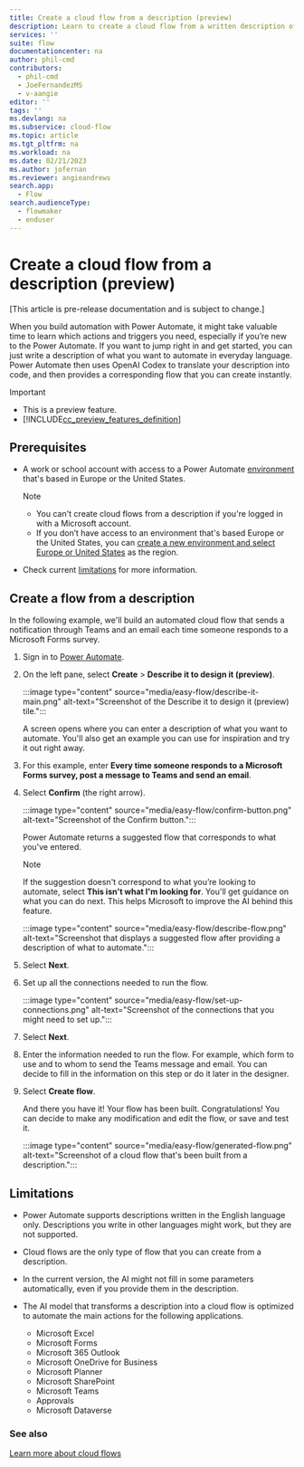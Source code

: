 ```yaml
---
title: Create a cloud flow from a description (preview)
description: Learn to create a cloud flow from a written description of the scenario.
services: ''
suite: flow
documentationcenter: na
author: phil-cmd
contributors:
  - phil-cmd
  - JoeFernandezMS
  - v-aangie
editor: ''
tags: ''
ms.devlang: na
ms.subservice: cloud-flow
ms.topic: article
ms.tgt_pltfrm: na
ms.workload: na
ms.date: 02/21/2023
ms.author: jofernan
ms.reviewer: angieandrews
search.app: 
  - Flow
search.audienceType: 
  - flowmaker
  - enduser
---
```


# Create a cloud flow from a description (preview)

[This article is pre-release documentation and is subject to change.]

When you build automation with Power Automate, it might take valuable time to learn which actions and triggers you need, especially if you’re new to the Power Automate. If you want to jump right in and get started, you can just write a description of what you want to automate in everyday language. Power Automate then uses OpenAI Codex to translate your description into code, and then provides a corresponding flow that you can create instantly.

> [!IMPORTANT]
>
> - This is a preview feature.
> - [!INCLUDE[cc_preview_features_definition](includes/cc-preview-features-definition.md)]

## Prerequisites

- A work or school account with access to a Power Automate [environment](/power-platform/admin/create-environment#create-an-environment-in-the-power-platform-admin-center) that's based in Europe or the United States.
  
  >[!NOTE]
  >- You can't create cloud flows from a description if you're logged in with a Microsoft account.
  >- If you don’t have access to an environment that's based Europe or the United States, you can [create a new environment and select Europe or United States](/power-platform/admin/create-environment#create-an-environment-in-the-power-platform-admin-center) as the region.

- Check current [limitations](#limitations) for more information.

## Create a flow from a description

In the following example, we'll build an automated cloud flow that sends a notification through Teams and an email each time someone responds to a Microsoft Forms survey.

1. Sign in to [Power Automate](https://make.powerautomate.com).

1. On the left pane, select **Create** > **Describe it to design it (preview)**.

    :::image type="content" source="media/easy-flow/describe-it-main.png" alt-text="Screenshot of the Describe it to design it (preview) tile.":::

   A screen opens where you can enter a description of what you want to automate. You'll also get an example you can use for inspiration and try it out right away.

1. For this example, enter **Every time someone responds to a Microsoft Forms survey, post a message to Teams and send an email**.

1. Select **Confirm** (the right arrow).

    :::image type="content" source="media/easy-flow/confirm-button.png" alt-text="Screenshot of the Confirm button.":::

    Power Automate returns a suggested flow that corresponds to what you've entered.

    >[!NOTE]
    >
    >If the suggestion doesn't correspond to what you’re looking to automate, select **This isn't what I'm looking for**. You'll get guidance on what you can do next. This helps Microsoft to improve the AI behind this feature.

      :::image type="content" source="media/easy-flow/describe-flow.png" alt-text="Screenshot that displays a suggested flow after providing a description of what to automate.":::

1. Select **Next**.

1. Set up all the connections needed to run the flow.

    :::image type="content" source="media/easy-flow/set-up-connections.png" alt-text="Screenshot of the connections that you might need to set up.":::

1. Select **Next**.

1. Enter the information needed to run the flow. For example, which form to use and to whom to send the Teams message and email. You can decide to fill in the information on this step or do it later in the designer.

1. Select **Create flow**.

   And there you have it! Your flow has been built. Congratulations! You can decide to make any modification and edit the flow, or save and test it.

    :::image type="content" source="media/easy-flow/generated-flow.png" alt-text="Screenshot of a cloud flow that's been built from a description.":::

## Limitations

- Power Automate supports descriptions written in the English language only. Descriptions you write in other languages might work, but they are not supported.

- Cloud flows are the only type of flow that you can create from a description.

- In the current version, the AI might not fill in some parameters automatically, even if you provide them in the description.

- The AI model that transforms a description into a cloud flow is optimized to automate the main actions for the following applications.

  - Microsoft Excel
  - Microsoft Forms
  - Microsoft 365 Outlook
  - Microsoft OneDrive for Business
  - Microsoft Planner
  - Microsoft SharePoint
  - Microsoft Teams
  - Approvals
  - Microsoft Dataverse
  
### See also

[Learn more about cloud flows](./overview-cloud.md)  
